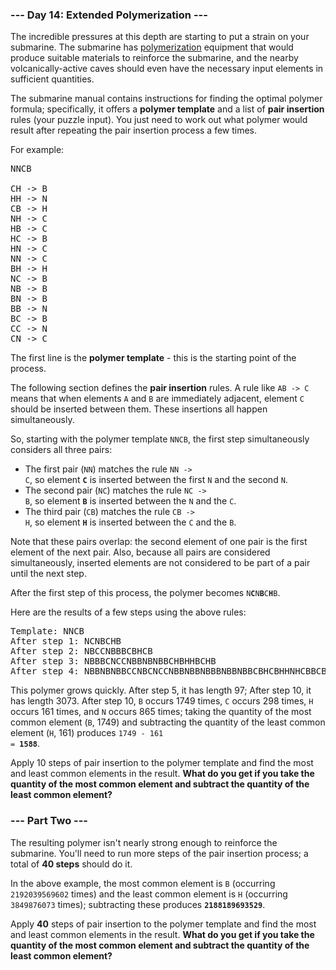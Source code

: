 ### --- Day 14: Extended Polymerization ---

The incredible pressures at this depth are starting to put a strain on your submarine. The submarine
has [polymerization](https://en.wikipedia.org/wiki/Polymerization) equipment that would produce
suitable materials to reinforce the submarine, and the nearby volcanically-active caves should even
have the necessary input elements in sufficient quantities.

The submarine manual contains instructions for finding the optimal polymer formula; specifically, it
offers a <b>polymer template</b> and a list of <b>pair insertion</b> rules (your puzzle input). You
just need to work out what polymer would result after repeating the pair insertion process a few
times.

For example:

<pre>
NNCB

CH -&gt; B
HH -&gt; N
CB -&gt; H
NH -&gt; C
HB -&gt; C
HC -&gt; B
HN -&gt; C
NN -&gt; C
BH -&gt; H
NC -&gt; B
NB -&gt; B
BN -&gt; B
BB -&gt; N
BC -&gt; B
CC -&gt; N
CN -&gt; C
</pre>

The first line is the <b>polymer template</b> - this is the starting point of the process.

The following section defines the <b>pair insertion</b> rules. A rule like <code>AB -&gt; C</code>
means that when elements <code>A</code> and <code>B</code> are immediately adjacent, element
<code>C</code> should be inserted between them. These insertions all happen simultaneously.

So, starting with the polymer template <code>NNCB</code>, the first step simultaneously considers
all three pairs:

- The first pair (<code>NN</code>) matches the rule <code>NN -&gt; C</code>, so element
  <code><b>C</b></code> is inserted between the first <code>N</code> and the second <code>N</code>.
- The second pair (<code>NC</code>) matches the rule <code>NC -&gt; B</code>, so element
  <code><b>B</b></code> is inserted between the <code>N</code> and the <code>C</code>.
- The third pair (<code>CB</code>) matches the rule <code>CB -&gt; H</code>, so element
  <code><b>H</b></code> is inserted between the <code>C</code> and the <code>B</code>.

Note that these pairs overlap: the second element of one pair is the first element of the next pair.
Also, because all pairs are considered simultaneously, inserted elements are not considered to be
part of a pair until the next step.

After the first step of this process, the polymer becomes <code>N<b>C</b>N<b>B</b>C<b>H</b>B</code>.

Here are the results of a few steps using the above rules:

<pre>
Template: NNCB
After step 1: NCNBCHB
After step 2: NBCCNBBBCBHCB
After step 3: NBBBCNCCNBBNBNBBCHBHHBCHB
After step 4: NBBNBNBBCCNBCNCCNBBNBBNBBBNBBNBBCBHCBHHNHCBBCBHCB
</pre>

This polymer grows quickly. After step 5, it has length 97; After step 10, it has length 3073. After
step 10, <code>B</code> occurs 1749 times, <code>C</code> occurs 298 times, <code>H</code> occurs
161 times, and <code>N</code> occurs 865 times; taking the quantity of the most common element
(<code>B</code>, 1749) and subtracting the quantity of the least common element (<code>H</code>,
161) produces <code>1749 - 161 = <b>1588</b></code>.

Apply 10 steps of pair insertion to the polymer template and find the most and least common elements
in the result. <b>What do you get if you take the quantity of the most common element and subtract
the quantity of the least common element?</b>

### --- Part Two ---

The resulting polymer isn't nearly strong enough to reinforce the submarine. You'll need to run more
steps of the pair insertion process; a total of <b>40 steps</b> should do it.

In the above example, the most common element is <code>B</code> (occurring
<code>2192039569602</code> times) and the least common element is <code>H</code> (occurring
<code>3849876073</code> times); subtracting these produces <code><b>2188189693529</b></code>.

Apply <b>40</b> steps of pair insertion to the polymer template and find the most and least common
elements in the result. <b>What do you get if you take the quantity of the most common element and
subtract the quantity of the least common element?</b>